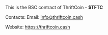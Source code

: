 <!--### Hi there 👋-->
This is the BSC contract of ThriftCoin - <b>$TFTC</b>

Contacts:
Email: info@thriftcoin.cash

Website: https://thriftcoin.cash

<!--
**ThriftCoin/ThriftCoin** is a ✨ _special_ ✨ repository because its `README.md` (this file) appears on your GitHub profile.

Here are some ideas to get you started:

- 🔭 I’m currently working on ...
- 🌱 I’m currently learning ...
- 👯 I’m looking to collaborate on ...
- 🤔 I’m looking for help with ...
- 💬 Ask me about ...
- 📫 How to reach me: ...
- 😄 Pronouns: ...
- ⚡ Fun fact: ...
-->
